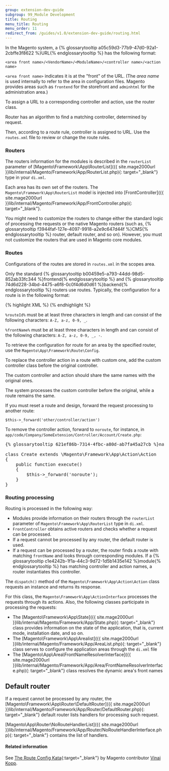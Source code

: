 ```yaml
---
group: extension-dev-guide
subgroup: 99_Module Development
title: Routing
menu_title: Routing
menu_order: 11
redirect_from: /guides/v1.0/extension-dev-guide/routing.html
---
```


In the Magento system, a {% glossarytooltip a05c59d3-77b9-47d0-92a1-2cbffe3f8622 %}URL{% endglossarytooltip %} has the following format:

`<area front name>/<VendorName>/<ModuleName>/<controller name>/<action name>`

`<area front name>` indicates it is at the "front" of the URL. (The _area name_ is used internally to refer to the area in configuration files. Magento provides areas such as `frontend` for the storefront and `adminhtml` for the administration area.)

To assign a URL to a corresponding controller and action, use the router class.

Router has an algorithm to find a matching controller, determined by request.

Then, according to a route rule, controller is assigned to URL. Use the `routes.xml` file to review or change the route rules.

### Routers

The routers information for the modules is described in the `routerList` parameter of [Magento\\Framework\\App\\RouterList]({{ site.mage2000url }}lib/internal/Magento/Framework/App/RouterList.php){: target="_blank"} type in your `di.xml`.

Each area has its own set of the routers. The `Magento\Framework\App\RouterList` model is injected into [FrontController]({{ site.mage2000url }}lib/internal/Magento/Framework/App/FrontController.php){: target="_blank"}.

You might need to customize the routers to change either the standard logic of processing the requests or the native Magento routers
(such as, {% glossarytooltip f3944faf-127e-4097-9918-a2e9c647d44f %}CMS{% endglossarytooltip %} router, default router, and so on).
However, you must not customize the routers that are used in Magento core modules.

### Routes

Configurations of the routes are stored in `routes.xml` in the scopes area.

Only the standard {% glossarytooltip b00459e5-a793-44dd-98d5-852ab33fc344 %}frontend{% endglossarytooltip %} and {% glossarytooltip 74d6d228-34bd-4475-a6f8-0c0f4d6d0d61 %}backend{% endglossarytooltip %} routers use routes. Typically, the configuration for a route is in the following format:

{% highlight XML %}
<config>
    <router id="%routerId%">
        <route id="%routeId%" frontName="%frontName%">
            <module name="%moduleName%" before="%moduleName%"/>
        </route>
    </router>
</config>
{% endhighlight %}

<div class="bs-callout bs-callout-info" id="info">
  <p><code>%routeId%</code> must be at least three characters in length and can consist of the following characters: <code>A-Z, a-z, 0-9, _</code>.</p>
  <p><code>%frontName%</code> must be at least three characters in length and can consist of the following characters: <code>A-Z, a-z, 0-9, _, -</code>.</p>
</div>

To retrieve the configuration for route for an area by the specified router, use the `Magento\App\Framework\Route\Config`.

To replace the controller action in a route with custom one, add the custom controller class before the original controller.

The custom controller and action should share the same names with the original ones.

The system processes the custom controller before the original, while a route remains the same.

If you must reset a route and design, forward the request processing to another route:

`$this->_forward('other/controller/action')`

To remove the controller action, forward to `noroute`, for instance, in `app/code/Company/SomeExtension/Controller/Account/Create.php`:


<pre>
{% glossarytooltip 621ef86b-7314-4fbc-a80d-ab7fa45a27cb %}namespace{% endglossarytooltip %} Company\SomeExtension\Controller\Account;

class Create extends \Magento\Framework\App\Action\Action
{
    public function execute()
    {
        $this->_forward('noroute');
    }
}
</pre>

### Routing processing

Routing is processed in the following way:

* Modules provide information on their routers through the `routerList` parameter of `Magento\Framework\App\RouterList` type in `di.xml`.
* `FrontController` obtains active routers and checks whether a request can be processed.
* If a request cannot be processed by any router, the default router is used.
* If a request can be processed by a router, the router finds a route with matching `frontName` and looks through corresponding modules. If a {% glossarytooltip c1e4242b-1f1a-44c3-9d72-1d5b1435e142 %}module{% endglossarytooltip %} has matching controller and action names, a router instantiates this controller.

The `dispatch()` method of the `Magento\Framework\App\Action\Action` class requests an instance and returns its response.

For this class, the `Magento\Framework\App\ActionInterface` processes the requests through its actions. Also, the following classes participate in processing the requests:

* The [Magento\\Framework\\App\\State]({{ site.mage2000url }}lib/internal/Magento/Framework/App/State.php){: target="_blank"}  class provides information on the state of the application, that is, current mode, installation date, and so on.
* The [Magento\\Framework\\App\\Arealist]({{ site.mage2000url }}lib/internal/Magento/Framework/App/AreaList.php){: target="_blank"} class serves to configure the application areas through the `di.xml` file
* The [Magento\\App\\Area\\FrontNameResolverInterface]({{ site.mage2000url }}lib/internal/Magento/Framework/App/Area/FrontNameResolverInterface.php){: target="_blank"} class resolves the dynamic area's front names

## Default router

If a request cannot be processed by any router, the [Magento\\Framework\\App\\Router\\DefaultRouter]({{ site.mage2000url }}lib/internal/Magento/Framework/App/Router/DefaultRouter.php){: target="_blank"} default router lists handlers for processing such request.

[Magento\\App\\Router\\NoRouteHandlerList]({{ site.mage2000url }}lib/internal/Magento/Framework/App/Router/NoRouteHandlerInterface.php){: target="_blank"} contains the list of handlers.

#### Related information

See [The Route Config Kata](http://vinaikopp.com/2016/03/21/05_the_route_config_kata){:target="_blank"} by Magento contributor [Vinai Kopp](http://vinaikopp.com/blog/list).
